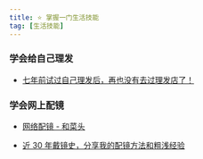 ```yaml
---
title: ⭐️ 掌握一门生活技能
tag: [生活技能]
---
```


### 学会给自己理发

- [七年前试过自己理发后，再也没有去过理发店了！](https://www.bilibili.com/video/BV1kL411i7LP/)

### 学会网上配镜

- [网络配镜 - 和菜头](https://mp.weixin.qq.com/s/EUko-CzPGvgFYTB07pDxsw)

- [近 30 年戴镜史，分享我的配镜方法和粗浅经验](https://sspai.com/post/79573)
